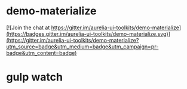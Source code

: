 # demo-materialize 

[![Join the chat at https://gitter.im/aurelia-ui-toolkits/demo-materialize](https://badges.gitter.im/aurelia-ui-toolkits/demo-materialize.svg)](https://gitter.im/aurelia-ui-toolkits/demo-materialize?utm_source=badge&utm_medium=badge&utm_campaign=pr-badge&utm_content=badge)
# gulp watch